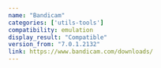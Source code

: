 ```yaml
---
name: "Bandicam"
categories: ['utils-tools']
compatibility: emulation
display_result: "Compatible"
version_from: "7.0.1.2132"
link: https://www.bandicam.com/downloads/
---
```



